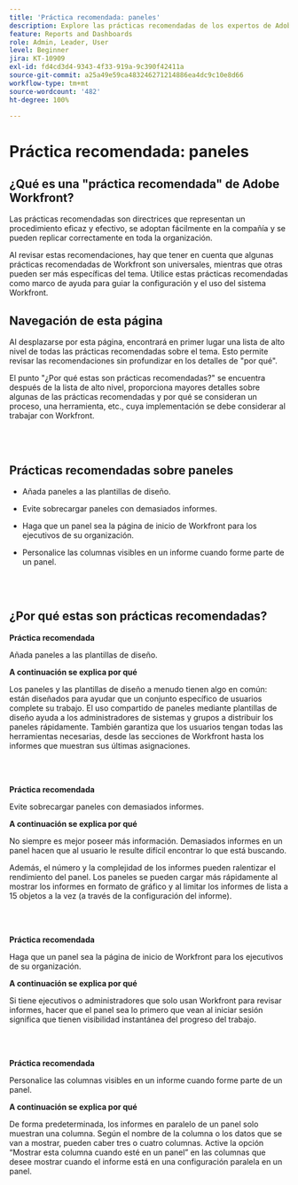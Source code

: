 ```yaml
---
title: 'Práctica recomendada: paneles'
description: Explore las prácticas recomendadas de los expertos de Adobe Workfront sobre la configuración, administración y uso de los paneles de Workfront.
feature: Reports and Dashboards
role: Admin, Leader, User
level: Beginner
jira: KT-10909
exl-id: fd4cd3d4-9343-4f33-919a-9c390f42411a
source-git-commit: a25a49e59ca483246271214886ea4dc9c10e8d66
workflow-type: tm+mt
source-wordcount: '482'
ht-degree: 100%

---
```


# Práctica recomendada: paneles

## ¿Qué es una &quot;práctica recomendada&quot; de Adobe Workfront?

Las prácticas recomendadas son directrices que representan un procedimiento eficaz y efectivo, se adoptan fácilmente en la compañía y se pueden replicar correctamente en toda la organización.

Al revisar estas recomendaciones, hay que tener en cuenta que algunas prácticas recomendadas de Workfront son universales, mientras que otras pueden ser más específicas del tema. Utilice estas prácticas recomendadas como marco de ayuda para guiar la configuración y el uso del sistema Workfront.

## Navegación de esta página

Al desplazarse por esta página, encontrará en primer lugar una lista de alto nivel de todas las prácticas recomendadas sobre el tema. Esto permite revisar las recomendaciones sin profundizar en los detalles de &quot;por qué&quot;.

El punto &quot;¿Por qué estas son prácticas recomendadas?&quot; se encuentra después de la lista de alto nivel, proporciona mayores detalles sobre algunas de las prácticas recomendadas y por qué se consideran un proceso, una herramienta, etc., cuya implementación se debe considerar al trabajar con Workfront.

</br>
</br>

## Prácticas recomendadas sobre paneles

* Añada paneles a las plantillas de diseño.

* Evite sobrecargar paneles con demasiados informes.

* Haga que un panel sea la página de inicio de Workfront para los ejecutivos de su organización.

* Personalice las columnas visibles en un informe cuando forme parte de un panel.


</br>
</br>


## ¿Por qué estas son prácticas recomendadas?

**Práctica recomendada**

Añada paneles a las plantillas de diseño.

**A continuación se explica por qué**

Los paneles y las plantillas de diseño a menudo tienen algo en común: están diseñados para ayudar que un conjunto específico de usuarios complete su trabajo. El uso compartido de paneles mediante plantillas de diseño ayuda a los administradores de sistemas y grupos a distribuir los paneles rápidamente. También garantiza que los usuarios tengan todas las herramientas necesarias, desde las secciones de Workfront hasta los informes que muestran sus últimas asignaciones.

</br>
</br>

**Práctica recomendada**

Evite sobrecargar paneles con demasiados informes.

**A continuación se explica por qué**

No siempre es mejor poseer más información. Demasiados informes en un panel hacen que al usuario le resulte difícil encontrar lo que está buscando.

Además, el número y la complejidad de los informes pueden ralentizar el rendimiento del panel. Los paneles se pueden cargar más rápidamente al mostrar los informes en formato de gráfico y al limitar los informes de lista a 15 objetos a la vez (a través de la configuración del informe).

</br>
</br>

**Práctica recomendada**

Haga que un panel sea la página de inicio de Workfront para los ejecutivos de su organización.

**A continuación se explica por qué**

Si tiene ejecutivos o administradores que solo usan Workfront para revisar informes, hacer que el panel sea lo primero que vean al iniciar sesión significa que tienen visibilidad instantánea del progreso del trabajo.

</br>
</br>

**Práctica recomendada**

Personalice las columnas visibles en un informe cuando forme parte de un panel.

**A continuación se explica por qué**

De forma predeterminada, los informes en paralelo de un panel solo muestran una columna. Según el nombre de la columna o los datos que se van a mostrar, pueden caber tres o cuatro columnas. Active la opción “Mostrar esta columna cuando esté en un panel” en las columnas que desee mostrar cuando el informe está en una configuración paralela en un panel.
